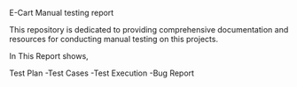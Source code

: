 E-Cart Manual testing report

This repository is dedicated to providing comprehensive documentation and resources for conducting manual testing on this projects.

In This Report shows,

Test Plan
-Test Cases
-Test Execution
-Bug Report
